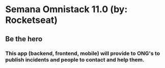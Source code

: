 # Semana Omnistack 11.0 (by: Rocketseat)

## Be the hero

### This app (backend, frontend, mobile) will provide to ONG's to publish incidents and people to contact and help them.

